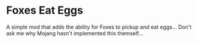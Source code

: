 # Foxes Eat Eggs

A simple mod that adds the ability for Foxes to pickup and eat eggs... Don't ask me why Mojang hasn't implemented this themself...
